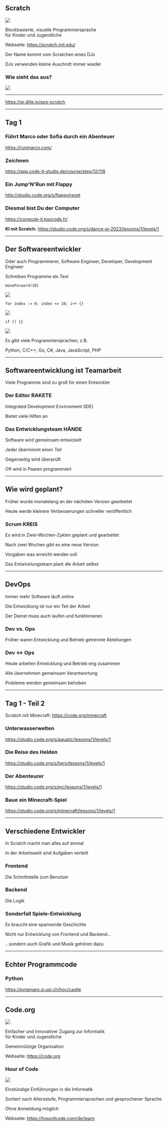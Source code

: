 ## Scratch

![](990_scratch/scratch-logo-full.svg) <!-- .element: style="float: right; width: 30%;" -->

Blockbasierte, visuelle Programmiersprache<br/>für Kinder und Jugendliche

Webseite: https://scratch.mit.edu/

Der Name kommt vom Scratchen eines DJs

DJs verwenden kleine Auschnitt immer wieder

### Wie sieht das aus?

![](990_scratch/scratch-screenshot.png) <!-- .element: style="width: 50%;" -->

---

<!-- .slide: class="center" -->

https://qr.dille.io/asg-scratch <!-- .element: style="color: white; font-size: 2em;" -->

---

## Tag 1

### Führt Marco oder Sofia durch ein Abenteuer <!-- .element: style="color: white;" -->

https://runmarco.com/

### Zeichnen <!-- .element: style="color: white;" -->

https://app.code-it-studio.de/course/step/12/118

### Ein Jump'N'Run mit Flappy <!-- .element: style="color: white;" -->

http://studio.code.org/s/flappy/reset

### Diesmal bist Du der Computer <!-- .element: style="color: white;" -->

https://compute-it.toxicode.fr/

**KI mit Scratch:** https://studio.code.org/s/dance-ai-2023/lessons/1/levels/1

---

## Der Softwareentwickler

Oder auch Programmierer, Software Engineer, Developer, Development Engineer

Schreiben Programme als Text

```plaintext
moveForward(10)
```

<!-- .element: style="float: right; width: 10em;" -->

![](990_scratch/gehe.png) <!-- .element: style="width: 15%; padding-bottom: 0.5em;" -->

```plaintext
for index := 0; index <= 10; i++ {}
```

<!-- .element: style="float: right; width: 22em;" -->

![](990_scratch/wiederhole.png) <!-- .element: style="width: 15%;" -->

```plaintext
if () {}
```

<!-- .element: style="float: right; width: 10em;" -->

![](990_scratch/falls.png) <!-- .element: style="width: 13%;" -->

Es gibt viele Programmiersprachen, z.B.

Python, C/C++, Go, C#, Java, JavaScript, PHP

---

## Softwareentwicklung ist Teamarbeit

Viele Programme sind zu groß für einen Entwickler

### Der Editor RAKETE

Integrated Development Environment (IDE)

Bietet viele Hilfen an

### Das Entwicklungsteam HÄNDE

Software wird gemeinsam entwickelt

Jeder übernimmt einen Teil

Gegenseitig wird überprüft

Oft wird in Paaren programmiert

---

## Wie wird geplant?

Früher wurde monatelang an der nächsten Version gearbeitet

Heute werde kleinere Verbesserungen schneller veröffentlich

### Scrum KREIS

Es wird in Zwei-Wochen-Zyklen geplant und gearbeitet

Nach zwei Wochen gibt es eine neue Version

Vorgaben was erreicht werden soll

Das Entwicklungsteam plant die Arbeit selbst

---

## DevOps

Immer mehr Software läuft online

Die Entwicklung ist nur ein Teil der Arbeit

Der Dienst muss auch laufen und funktionieren

### Dev vs. Ops

Früher waren Entwicklung und Betrieb getrennte Abteilungen

### Dev <-> Ops

Heute arbeiten Entwicklung und Betrieb eng zusammen

Alle übernehmen gemeinsam Verantwortung

Probleme werden gemeinsam behoben

---

## Tag 1 - Teil 2

Scratch mit Minecraft: https://code.org/minecraft

### Unterwasserwelten <!-- .element: style="color: white;" -->

https://studio.code.org/s/aquatic/lessons/1/levels/1

### Die Reise des Helden <!-- .element: style="color: white;" -->

https://studio.code.org/s/hero/lessons/1/levels/1

### Der Abenteurer <!-- .element: style="color: white;" -->

https://studio.code.org/s/mc/lessons/1/levels/1

### Baue ein Minecraft-Spiel <!-- .element: style="color: white;" -->

https://studio.code.org/s/minecraft/lessons/1/levels/1

---

## Verschiedene Entwickler

In Scratch macht man alles auf einmal

In der Arbeitswelt sind Aufgaben verteilt

### Frontend

Die Schnittstelle zum Benutzer

### Backend

Die Logik

### Sonderfall Spiele-Entwicklung

Es braucht eine spannende Geschichte

Nicht nur Entwicklung von Frontend und Backend...

...sondern auch Grafik und Musik gehören dazu

---

## Echter Programmcode

### Python

https://pytamaro.si.usi.ch/hoc/castle

---

## Code.org

![](990_scratch/code.org-logo-rgb.png) <!-- .element: style="float: right; width: 15%;" -->

Einfacher und innovativer Zugang zur Informatik<br/>
für Kinder und Jugendliche

Gemeinnützige Organisation

Webseite: https://code.org

### Hour of Code

![](990_scratch/hour-of-code-logo.png) <!-- .element: style="float: right; width: 15%;" -->

Einstündige Einführungen in die Informatik

Sortiert nach Altersstufe, Programmiersprachen und gesprochener Sprache

Ohne Anmeldung möglich

Webseite: https://hourofcode.com/de/learn
